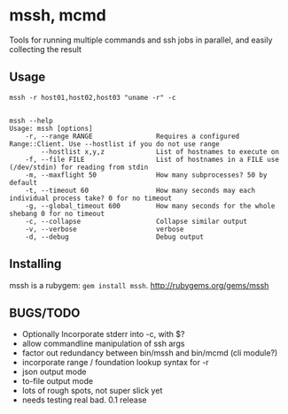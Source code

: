 mssh, mcmd
==========


Tools for running multiple commands and ssh jobs in parallel, and easily collecting the result

Usage
-----


<code>mssh -r  host01,host02,host03 "uname -r" -c</code>

<code>
mssh --help
Usage: mssh [options]
    -r, --range RANGE                Requires a configured Range::Client. Use --hostlist if you do not use range
        --hostlist x,y,z             List of hostnames to execute on
    -f, --file FILE                  List of hostnames in a FILE use (/dev/stdin) for reading from stdin
    -m, --maxflight 50               How many subprocesses? 50 by default
    -t, --timeout 60                 How many seconds may each individual process take? 0 for no timeout
    -g, --global_timeout 600         How many seconds for the whole shebang 0 for no timeout
    -c, --collapse                   Collapse similar output 
    -v, --verbose                    verbose 
    -d, --debug                      Debug output
</code>

Installing
-----

mssh is a rubygem: <code>gem install mssh</code>. http://rubygems.org/gems/mssh

BUGS/TODO
---------


 * Optionally Incorporate stderr into -c, with $?
 * allow commandline manipulation of ssh args
 * factor out redundancy between bin/mssh and bin/mcmd (cli module?)
 * incorporate range / foundation lookup syntax for -r
 * json output mode
 * to-file output mode
 * lots of rough spots, not super slick yet
 * needs testing real bad. 0.1 release

